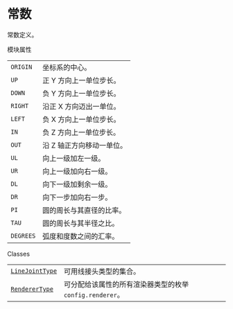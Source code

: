# 常数

常数定义。

模块属性

|||
|-|-|
`ORIGIN`|坐标系的中心。
`UP`|正 Y 方向上一单位步长。
`DOWN`|负 Y 方向上一单位步长。
`RIGHT`|沿正 X 方向迈出一单位。
`LEFT`|负 X 方向上一单位步长。
`IN`|负 Z 方向上一单位步长。
`OUT`|沿 Z 轴正方向移动一单位。
`UL`|向上一级加左一级。
`UR`|向上一级加向右一级。
`DL`|向下一级加剩余一级。
`DR`|向下一步加向右一步。
`PI`|圆的周长与其直径的比率。
`TAU`|圆的周长与其半径之比。
`DEGREES`|弧度和度数之间的汇率。


Classes

|||
|-|-|
[`LineJointType`]()|可用线接头类型的集合。
[`RendererType`]()|可分配给该属性的所有渲染器类型的枚举`config.renderer`。
